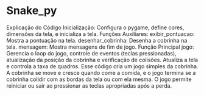 # Snake_py
Explicação do Código
Inicialização: Configura o pygame, define cores, dimensões da tela, e inicializa a tela.
Funções Auxiliares:
exibir_pontuacao: Mostra a pontuação na tela.
desenhar_cobrinha: Desenha a cobrinha na tela.
mensagem: Mostra mensagens de fim de jogo.
Função Principal jogo:
Gerencia o loop do jogo, controle de eventos (teclas pressionadas), atualização da posição da cobrinha e verificação de colisões.
Atualiza a tela e controla a taxa de quadros.
Esse código cria um jogo simples da cobrinha. A cobrinha se move e cresce quando come a comida, e o jogo termina se a cobrinha colidir com as bordas da tela ou com ela mesma. O jogo permite reiniciar ou sair ao pressionar as teclas apropriadas após a perda.
